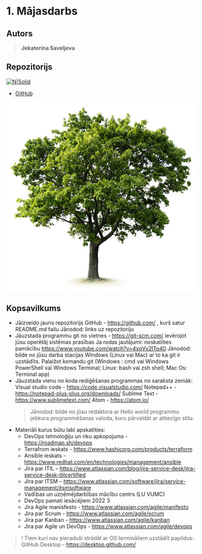 # 1. Mājasdarbs

## Autors
> **Jekaterina Saveljeva**

## Repozitorijs
[![N|Solid](https://miro.medium.com/max/875/0*9f5uMrKMjLbzEf7q.png)](https://miro.medium.com/max/875/0*9f5uMrKMjLbzEf7q.png)

- [GitHub](https://github.com/yekaterinasavelyeva/test)

[![N|Solid](tree.jpg)](tree.jpg)

## Kopsavilkums
- Jāizveido jauns repozitorijs GitHub - https://github.com/ , kurš satur README.md
   failu
   Jānodod: links uz repozitoriju
- Jāuzstada programmu git no vietnes - https://git-scm.com/ ievērojot jūsu
   operētāj sistēmas prasības
   Ja rodas jautājumi: noskatīties pamācību
   https://www.youtube.com/watch?v=4xqVv2lTo40
   Jānodod: bilde no jūsu darba stacijas Windows (Linux vai Mac) ar to ka git ir uzstādīts.
   Palaižot komandu git (Windows : cmd vai Windows PowerShell vai Windows Terminal;
   Linux: bash vai zsh shell; Mac Os: Terminal app)
- Jāuzstada vienu no koda rediģēšanas programmas no saraksta zemāk:
   Visual studio code - https://code.visualstudio.com/
   Notepad++ - https://notepad-plus-plus.org/downloads/
   Sublime Text - https://www.sublimetext.com/
   Atom - https://atom.io/
  > Jānodod: 
bilde no jūsu redaktora ar Hello world programmu jebkura programmēšanas
   valoda, kuru pārvaldāt ar attiecīgo stilu.
  > 
- Materiāli kurus būtu labi apskatīties:
  - DevOps tehnoloģiju un riku apkopojums - https://roadmap.sh/devops
  - Terrafrom ieskats - https://www.hashicorp.com/products/terraform
  - Ansible ieskats - https://www.redhat.com/en/technologies/management/ansible
  - Jira par ITIL – https://www.atlassian.com/blog/jira-service-desk/jira-service-desk-itilcertified
  - Jira par ITSM – https://www.atlassian.com/software/jira/service-management/itsmsoftware
  - Vadības un uzņēmējdarbības mācību centrs (LU VUMC)
  - DevOps pamati iesācējiem 2022 3
  - Jira Agile manisfesto - https://www.atlassian.com/agile/manifesto
  - Jira par Scrum - https://www.atlassian.com/agile/scrum
  -   Jira par Kanban - https://www.atlassian.com/agile/kanban
  -   Jira par Agile un DevOps - https://www.atlassian.com/agile/devops
>    ! Tiem kuri nav pieraduši strādāt ar OS termināliem uzstādīt papildus:
     GitHub Desktop - https://desktop.github.com/